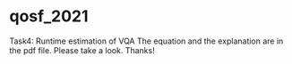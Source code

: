 # qosf_2021
Task4: Runtime estimation of VQA
The equation and the explanation are in the pdf file. Please take a look.
Thanks!

